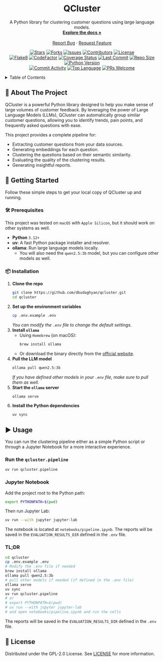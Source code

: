 <div align="center">

  <h1 align="center">QCluster</h1>
  <p align="center">
    A Python library for clustering customer questions using large language models.
    <br />
    <a href="#about-the-project"><strong>Explore the docs »</strong></a>
    <br />
    <br />
    <a href="https://github.com/dbudaghyan/qcluster/issues">Report Bug</a>
    ·
    <a href="https://github.com/dbudaghyan/qcluster/issues">Request Feature</a>
  </p>

  <!-- Project Shields -->
  <p align="center">
    <a href="https://github.com/dbudaghyan/qcluster/stargazers"><img src="https://img.shields.io/github/stars/dbudaghyan/qcluster.svg?style=for-the-badge" alt="Stars"></a>
    <a href="https://github.com/dbudaghyan/qcluster/network/members"><img src="https://img.shields.io/github/forks/dbudaghyan/qcluster.svg?style=for-the-badge" alt="Forks"></a>
    <a href="https://github.com/dbudaghyan/qcluster/issues"><img src="https://img.shields.io/github/issues/dbudaghyan/qcluster.svg?style=for-the-badge" alt="Issues"></a>
    <a href="https://github.com/dbudaghyan/qcluster/graphs/contributors"><img src="https://img.shields.io/github/contributors/dbudaghyan/qcluster.svg?style=for-the-badge" alt="Contributors"></a>
    <a href="https://github.com/dbudaghyan/qcluster/blob/master/LICENSE"><img src="https://img.shields.io/github/license/dbudaghyan/qcluster?label=license&style=for-the-badge" alt="License"></a>
    <br />
    <a href="https://github.com/dbudaghyan/qcluster/actions/workflows/flake8.yml"><img src="https://img.shields.io/github/actions/workflow/status/dbudaghyan/qcluster/flake8.yml?style=for-the-badge&logo=python" alt="Flake8"></a>
    <a href="https://www.codefactor.io/repository/github/dbudaghyan/qcluster"><img src="https://img.shields.io/codefactor/grade/github/dbudaghyan/qcluster?style=for-the-badge" alt="CodeFactor"></a>
    <a href="https://coveralls.io/github/dbudaghyan/qcluster?branch=master"><img src="https://img.shields.io/coveralls/github/dbudaghyan/qcluster/master.svg?style=for-the-badge" alt="Coverage Status"></a>
    <a href="https://github.com/dbudaghyan/qcluster/commits/master"><img src="https://img.shields.io/github/last-commit/dbudaghyan/qcluster.svg?style=for-the-badge" alt="Last Commit"></a>
    <a href="https://github.com/dbudaghyan/qcluster"><img src="https://img.shields.io/github/repo-size/dbudaghyan/qcluster.svg?style=for-the-badge" alt="Repo Size"></a>
    <a href="https://www.python.org/downloads/"><img src="https://img.shields.io/badge/Python-3.12+-blue?style=for-the-badge&logo=python" alt="Python Version"></a>
    <br />
    <a href="https://github.com/dbudaghyan/qcluster/graphs/commit-activity"><img src="https://img.shields.io/github/commit-activity/m/dbudaghyan/qcluster?style=for-the-badge" alt="Commit Activity"></a>
    <a href="https://github.com/dbudaghyan/qcluster"><img src="https://img.shields.io/github/languages/top/dbudaghyan/qcluster?style=for-the-badge" alt="Top Language"></a>
    <a href="http://makeapullrequest.com"><img src="https://img.shields.io/badge/PRs-welcome-brightgreen.svg?style=for-the-badge" alt="PRs Welcome"></a>
  </p>
</div>

<!-- TABLE OF CONTENTS -->
<details>
  <summary>Table of Contents</summary>
  <ol>
    <li>
      <a href="#about-the-project">🎯 About The Project</a>
    </li>
    <li>
      <a href="#getting-started">🚀 Getting Started</a>
      <ul>
        <li><a href="#prerequisites">🛠️ Prerequisites</a></li>
        <li><a href="#installation">📦 Installation</a></li>
      </ul>
    </li>
    <li><a href="#usage">▶️ Usage</a></li>
    <li><a href="#license">📄 License</a></li>
  </ol>
</details>

<!-- ABOUT THE PROJECT -->
<h2 id="about-the-project">🎯 About The Project</h2>

QCluster is a powerful Python library designed to help you make sense of large volumes of customer feedback. By leveraging the power of Large Language Models (LLMs), QCluster can automatically group similar customer questions, allowing you to identify trends, pain points, and frequently asked questions with ease.

This project provides a complete pipeline for:
*   Extracting customer questions from your data sources.
*   Generating embeddings for each question.
*   Clustering the questions based on their semantic similarity.
*   Evaluating the quality of the clustering results.
*   Generating insightful reports.

<!-- GETTING STARTED -->
<h2 id="getting-started">🚀 Getting Started</h2>

Follow these simple steps to get your local copy of QCluster up and running.

<h3 id="prerequisites">🛠️ Prerequisites</h3>

This project was tested on `macOS` with `Apple Silicon`, but it should work on other systems as well.

*   **Python** `3.12+`
*   **uv**: A fast Python package installer and resolver.
*   **ollama**: Run large language models locally.
    *   You will also need the `qwen2.5:3b` model, but you can configure other models as well.

<h3 id="installation">📦 Installation</h3>

1.  **Clone the repo**
    ```sh
    git clone https://github.com/dbudaghyan/qcluster.git
    cd qcluster
    ```
2.  **Set up the environment variables**
    ```sh
    cp .env.example .env
    ```
    *You can modify the `.env` file to change the default settings.*
3.  **Install `ollama`**
    *   Using `Homebrew` (on macOS):
        ```sh
        brew install ollama
        ```
    *   Or download the binary directly from the [official website](https://ollama.com/download).
4.  **Pull the LLM model**
    ```sh
    ollama pull qwen2.5:3b
    ```
    *If you have defined other models in your `.env` file, make sure to pull them as well.*
5.  **Start the `ollama` server**
    ```sh
    ollama serve
    ```
6.  **Install the Python dependencies**
    ```sh
    uv sync
    ```

<!-- USAGE -->
<h2 id="usage">▶️ Usage</h2>

You can run the clustering pipeline either as a simple Python script or through a Jupyter Notebook for a more interactive experience.

### Run the `qcluster.pipeline`
```bash
uv run qcluster.pipeline
```

### Jupyter Notebook
Add the project root to the Python path:
```bash
export PYTHONPATH=$(pwd)
```

Then run Jupyter Lab:
```bash
uv run --with jupyter jupyter-lab
```

The notebook is located at `notebooks/pipeline.ipynb`.
The reports will be saved in the `EVALUATION_RESULTS_DIR` defined in the `.env` file.

### TL;DR
```bash
cd qcluster
cp .env.example .env
# Modify the .env file if needed
brew install ollama
ollama pull qwen2.5:3b
# pull other models if needed (if defined in the .env file)
ollama serve
uv sync
uv run qcluster.pipeline
# or
# export PYTHONPATH=$(pwd)
# uv run --with jupyter jupyter-lab
# and open notebooks/pipeline.ipynb and run the cells
```
The reports will be saved in the `EVALUATION_RESULTS_DIR` defined in the `.env` file.

<!-- LICENSE -->
<h2 id="license">📄 License</h2>

Distributed under the GPL-2.0 License. See [LICENSE](LICENSE) for more information.
